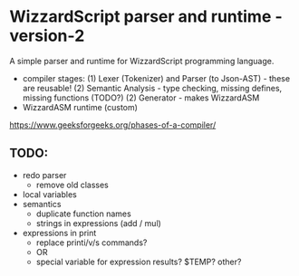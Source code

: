 WizzardScript parser and runtime - version-2
============================================

A simple parser and runtime for WizzardScript programming language.

- compiler stages:
	(1) Lexer (Tokenizer) and Parser (to Json-AST) - these are reusable!
	(2) Semantic Analysis - type checking, missing defines, missing functions (TODO?)
	(2) Generator - makes WizzardASM
- WizzardASM runtime (custom)

https://www.geeksforgeeks.org/phases-of-a-compiler/


TODO:
-----
- redo parser
	- remove old classes
- local variables
- semantics
	- duplicate function names
	- strings in expressions (add / mul)
- expressions in print
	- replace printi/v/s commands?
	- OR
	- special variable for expression results? $TEMP? other?
